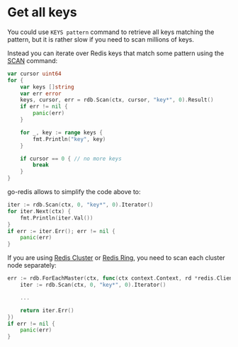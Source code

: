 # Get all keys

You could use `KEYS pattern` command to retrieve all keys matching the pattern, but it is rather
slow if you need to scan millions of keys.

Instead you can iterate over Redis keys that match some pattern using the
[SCAN](https://redis.io/commands/scan) command:

```go
var cursor uint64
for {
    var keys []string
    var err error
    keys, cursor, err = rdb.Scan(ctx, cursor, "key*", 0).Result()
    if err != nil {
        panic(err)
    }

    for _, key := range keys {
        fmt.Println("key", key)
    }

    if cursor == 0 { // no more keys
        break
    }
}
```

go-redis allows to simplify the code above to:

```go
iter := rdb.Scan(ctx, 0, "key*", 0).Iterator()
for iter.Next(ctx) {
    fmt.Println(iter.Val())
}
if err := iter.Err(); err != nil {
    panic(err)
}
```

If you are using [Redis Cluster](cluster.md) or [Redis Ring](ring.md), you need to scan each cluster
node separately:

```go
err := rdb.ForEachMaster(ctx, func(ctx context.Context, rd *redis.Client) error {
    iter := rdb.Scan(ctx, 0, "key*", 0).Iterator()

    ...

    return iter.Err()
})
if err != nil {
    panic(err)
}
```
